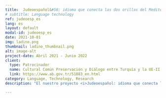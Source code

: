 ```yaml
---
title:  Judeoespañol&#58; idioma que conecta las dos orillas del Mediterráneo
# subtitle: Language technology
ref: judeoesp_es
lang: es
layout: default
modal-id: judeoesp_es
date: 2021-10-01
img: ladino.png
thumbnail: ladino_thumbnail.png
alt: image-alt
project-date: Abril 2021 - Junio 2022
client:
  type: Patrocinador
  name: Cultural Común Preservación y Diálogo entre Turquía y la UE-II (CCH-II)
  link: https://www.ab.gov.tr/51883_en.html
category: Language, Technology, Research
description: "El nuestro proyecto <i>Judeoespañol: idioma que conecta las dos orillas del Mediterráneo</i> crea recursos digitales para el idioma Judeoespañol que es elemento principal de la cultura sefardí, una herencia común que conecta dos países: Turquía y España. Además, este proyecto tiene finalidad de promover conciencia crítica sobre la preservación del patrimonio cultural y lingüístico en peligro de extinción. Estamos trabajando en colaboración con el Centro de Investigación de la Cultura Sefardí de Estambul para posibilitar que el Judeoespañol esté preparado para la era digital a través de acciones como la preparación de audiovisuales para el aprendizaje de idiomas, creación de un centro de datos digitales, elaboración de aplicaciones de traducción automática y síntesis de voz y organización de talleres sobre la preservación de lenguas minoritarias, entre otras.<p>(Crédito de la imagen: Israel Coins & Medals Corp, CC BY)"

---
```


